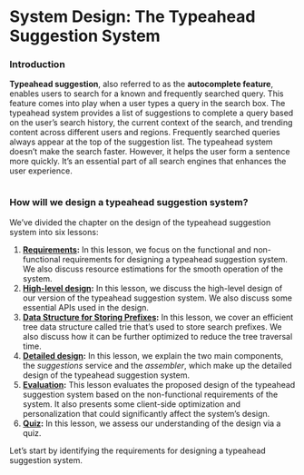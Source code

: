 # System Design: The Typeahead Suggestion System

### Introduction <a href="#introduction-0" id="introduction-0"></a>

**Typeahead suggestion**, also referred to as the **autocomplete feature**, enables users to search for a known and frequently searched query. This feature comes into play when a user types a query in the search box. The typeahead system provides a list of suggestions to complete a query based on the user’s search history, the current context of the search, and trending content across different users and regions. Frequently searched queries always appear at the top of the suggestion list. The typeahead system doesn’t make the search faster. However, it helps the user form a sentence more quickly. It’s an essential part of all search engines that enhances the user experience.

<figure><img src="https://kuweiguge.github.io/Grokking-Modern-System-Design-Interview-Gitbook/assets/Screenshot 2023-09-06 at 2.08.17 AM.png" alt=""><figcaption></figcaption></figure>

### How will we design a typeahead suggestion system? <a href="#how-will-we-design-a-typeahead-suggestion-system-0" id="how-will-we-design-a-typeahead-suggestion-system-0"></a>

We’ve divided the chapter on the design of the typeahead suggestion system into six lessons:

1. [**Requirements**](requirements-of-the-typeahead-suggestion-systems-design.md)**:** In this lesson, we focus on the functional and non-functional requirements for designing a typeahead suggestion system. We also discuss resource estimations for the smooth operation of the system.
2. [**High-level design**](high-level-design-of-the-typeahead-suggestion-system.md)**:** In this lesson, we discuss the high-level design of our version of the typeahead suggestion system. We also discuss some essential APIs used in the design.
3. [**Data Structure for Storing Prefixes**](data-structure-for-storing-prefixes.md)**:** In this lesson, we cover an efficient tree data structure called trie that’s used to store search prefixes. We also discuss how it can be further optimized to reduce the tree traversal time.
4. [**Detailed design**](detailed-design-of-the-typeahead-suggestion-system.md)**:** In this lesson, we explain the two main components, the _suggestions_ service and the _assembler_, which make up the detailed design of the typeahead suggestion system.
5. [**Evaluation**](evaluation-of-the-typeahead-suggestion-systems-design.md)**:** This lesson evaluates the proposed design of the typeahead suggestion system based on the non-functional requirements of the system. It also presents some client-side optimization and personalization that could significantly affect the system’s design.
6. [**Quiz**](quiz-on-the-typeahead-suggestion-systems-design.md)**:** In this lesson, we assess our understanding of the design via a quiz.

Let’s start by identifying the requirements for designing a typeahead suggestion system.
